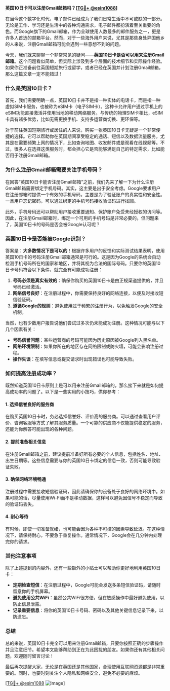 **英国10日卡可以注册Gmail邮箱吗？[[TG💪+ @esim1088](https://t.me/s/esim1088)]**

在当今这个数字化时代，电子邮件已经成为了我们日常生活中不可或缺的一部分。无论是工作、学习还是生活中的各种沟通需求，电子邮件都扮演着至关重要的角色。而Google旗下的Gmail邮箱，作为全球使用人数最多的邮件服务之一，更是许多人首选的邮箱平台。然而，对于一些海外用户来说，尤其是那些身处异国他乡的人来说，注册Gmail邮箱可能会遇到一些意想不到的问题。

今天，我们就来聊聊一个非常常见的疑问——**英国10日卡是否可以用来注册Gmail邮箱**。这个问题看似简单，但实际上涉及到多个层面的技术细节和实际操作经验。如果你正准备前往英国短期旅行或留学，或者已经在英国并计划注册Gmail邮箱，那么这篇文章一定不能错过！

### **什么是英国10日卡？**

首先，我们需要明确一点，英国10日卡并不是指一种实体的电话卡，而是指一种虚拟SIM卡服务，也被称为eSIM卡（电子SIM卡）。这种卡允许用户通过手机上的eSIM功能直接激活并使用当地的移动网络服务。与传统的物理SIM卡相比，eSIM卡具有诸多优势，比如无需更换手机、支持多运营商切换、更环保等。

对于前往英国短期旅行或居住的人来说，购买一张英国10日卡无疑是一个非常便捷的选择。它可以帮助你在英国期间享受稳定的通话、短信以及数据流量服务，尤其是在需要频繁上网的情况下，比如查询地图、收发邮件或是观看在线视频等。不过，很多人在选择这类服务时，都会担心它是否能够满足自己的特定需求，比如能否用于注册Gmail邮箱。

### **为什么注册Gmail邮箱需要关注手机号码？**

在回答“英国10日卡能否注册Gmail邮箱”之前，我们先来了解一下为什么注册Gmail邮箱需要绑定手机号码。其实，这主要是出于安全考虑。Google要求用户在注册邮箱时提供一个有效的手机号码，主要是为了验证账户的真实性和安全性。一旦用户忘记密码，可以通过绑定的手机号码接收验证码进行找回。

此外，手机号码还可以帮助用户接收重要通知、保护账户免受未经授权的访问等。因此，在注册Gmail邮箱时，绑定一个可用的手机号码是非常必要的。但问题来了，英国10日卡的号码是否会被Google认可呢？

### **英国10日卡是否能被Google识别？**

答案是：**大多数情况下是可以的**！根据许多用户的反馈和实际测试结果表明，使用英国10日卡的号码注册Gmail邮箱通常是可行的。这是因为Google的系统会自动检测手机号码所在的国家和地区，并将其视为合法的国际号码。只要你的英国10日卡号码符合以下条件，就完全有可能成功注册：

1. **号码必须是真实有效的**：确保你购买的英国10日卡是由正规渠道提供的，并且号码已经激活。
2. **网络信号良好**：在注册过程中，你需要保持良好的网络连接，以便及时接收短信验证码。
3. **遵循Google的规则**：避免使用过于频繁的注册行为，以免触发Google的安全机制。

当然，也有少数用户报告说他们尝试过多次仍未能成功注册。这种情况可能与以下几个因素有关：

- **号码信誉问题**：某些运营商的号码可能因为历史原因被Google列入黑名单。
- **网络环境限制**：如果你所在的地区存在网络限制或防火墙，可能会影响注册过程。
- **操作失误**：在填写信息或提交请求时出现错误也可能导致失败。

### **如何提高注册成功率？**

既然知道英国10日卡原则上是可以用来注册Gmail邮箱的，那么接下来就是如何提高成功率的问题了。以下是一些实用的小技巧，供你参考：

#### **1. 选择信誉良好的服务商**
在购买英国10日卡时，务必选择信誉好、评价高的服务商。可以通过查看用户评价、咨询客服等方式了解其服务质量。一个可靠的供应商不仅能提供稳定的服务，还能为你解答可能出现的各种问题。

#### **2. 提前准备相关信息**
在注册Gmail邮箱之前，建议提前准备好所有必要的个人信息，包括姓名、地址、出生日期等。这些信息需要与你的英国10日卡绑定的信息一致，否则可能导致验证失败。

#### **3. 确保网络环境畅通**
注册过程中需要接收短信验证码，因此请确保你的设备处于良好的网络环境中。如果可能的话，尽量使用Wi-Fi而不是移动数据，这样可以避免因信号不稳定而导致的验证码丢失。

#### **4. 耐心等待**
有时候，即使一切准备就绪，也可能会因为各种不可控的因素导致延迟。在这种情况下，请保持耐心，不要急于重复操作。通常情况下，Google会在几分钟内处理完你的请求。

### **其他注意事项**

除了上述提到的内容外，还有一些额外的小贴士可以帮助你更好地利用英国10日卡：

- **定期检查短信**：在注册过程中，Google可能会发送多条短信验证码，请随时留意你的手机屏幕。
- **避免使用公共WiFi**：虽然公共WiFi很方便，但在敏感操作中最好避免使用，以防止信息泄露。
- **记录重要信息**：将你的英国10日卡号码、密码以及其他关键信息记录下来，以防遗忘。

### **总结**

总的来说，英国10日卡完全可以用来注册Gmail邮箱，只要你按照正确的步骤操作并且注意细节。希望本文能够帮助到正在为此困扰的朋友。如果你还有其他相关问题，欢迎随时留言讨论！

最后再次提醒大家，无论是在英国还是其他国家，合理使用互联网资源都是非常重要的。同时，也要时刻关注个人隐私和网络安全，避免不必要的麻烦。

[[TG💪+ @esim1088](https://t.me/s/esim1088) ![Image](https://i.postimg.cc/4NQfJmqS/Snipaste-2025-05-13-00-14-12.png)]